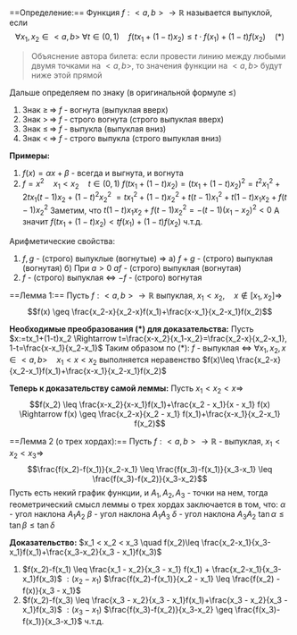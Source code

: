 ==Определение:== Функция $f: <a, b> \rightarrow \mathbb{R}$  называется выпуклой, если
$$\forall x_1, x_2 \in <a, b> \ \forall t \in (0, 1) \quad f(tx_1+(1-t)x_2) \leq t \cdot f(x_1) + (1-t) f(x_2) \quad (*)$$
>Объяснение автора билета: если провести линию между любыми двумя точками на $<a, b>$, то значения функции на $<a, b>$  будут ниже этой прямой

Дальше определяем по знаку (в оригинальной формуле $\leq$)
1) Знак $\geq \, \Rightarrow$ $f$ - вогнута (выпуклая вверх)
2) Знак $\gt \, \Rightarrow$ $f$ - строго вогнута (строго выпуклая вверх)
3) Знак $\leq \, \Rightarrow$ $f$ - выпукла (выпуклая вниз)
4) Знак $\lt \, \Rightarrow$ $f$ - строго выпукла (строго выпуклая вниз)

**Примеры:**
1) $f(x)=\alpha x + \beta$ - всегда и выгнута, и вогнута
2) $f=x^2 \quad x_1 < x_2 \quad t \in (0, 1)$
	$f(tx_1+(1-t)x_2)=(tx_1+(1-t)x_2)^2=t^2{x_1}^2+2tx_1(t-1)x_2+(1-t)^2{x_2}^2$
	$=t{x_1}^2+(1-t){x_2}^2+t(t-1){x_1}^2+t(1-t)x_1x_2+f(t-1){x_2}^2$
	Заметим, что $t(1-t)x_1x_2+f(t-1){x_2}^2=-(t-1)(x_1-x_2)^2 < 0$
	А значит $f(tx_1+(1-t)x_2)<tf(x_1)+(1-t)f(x_2)$ ч.т.д.

Арифметические свойства:
1. $f, g$ - (строго) выпуклые (вогнутые) $\Rightarrow$ а) $f+g$ - (строго) выпуклая (вогнутая) б) При $a>0$ $af$ - (строго) выпуклая (вогнутая)
2. $f$ - (строго) выпуклая $\Leftrightarrow$ $-f$ - (строго) вогнутая

==Лемма 1:== Пусть $f: <a, b> \rightarrow \mathbb{R}$ выпуклая, $x_1 < x_2, \quad x \notin [x_1, x_2] \Rightarrow$
$$f(x) \geq \frac{x_2-x}{x_2-x}f(x_1)+\frac{x-x_1}{x_2-x_1}f(x_2)$$

**Необходимые преобразования (\*) для доказательства:**
Пусть $x:=tx_1+(1-t)x_2 \Rightarrow t=\frac{x-x_2}{x_1-x_2}=\frac{x_2-x}{x_2-x_1}, 1-t=\frac{x-x_1}{x_2-x_1}$
Таким образом по $(*)$: $f$ - выпуклая $\Leftrightarrow$ $\forall x_1, x_2, x \in <a, b> \quad x_1 < x < x_2$ выполняется неравенство $f(x)\leq \frac{x_2-x}{x_2-x_1}f(x_1)+\frac{x-x_1}{x_2-x_1}f(x_2)$

**Теперь к доказательству самой леммы:** Пусть $x_1 < x_2 < x \Rightarrow$
$$f(x_2) \leq \frac{x-x_2}{x-x_1}f(x_1)+\frac{x_2 - x_1}{x - x_1} f(x) \Rightarrow f(x) \geq \frac{x_2-x}{x_2 - x_1} f(x_1)+\frac{x-x_1}{x_2-x_1} f(x_2)$$

==Лемма 2 (о трех хордах):== Пусть $f: <a, b> \rightarrow \mathbb{R}$ - выпуклая, $x_1 < x_2 < x_3 \Rightarrow$
$$\frac{f(x_2)-f(x_1)}{x_2-x_1} \leq \frac{f(x_3)-f(x_1)}{x_3-x_1} \leq \frac{f(x_3)-f(x_2)}{x_3-x_2}$$
Пусть есть некий график функции, и $A_1, A_2, A_3$ - точки на нем, тогда геометрический смысл леммы о трех хордах заключается в том, что:
$\alpha$ - угол наклона $A_1A_2$
$\beta$ - угол наклона $A_1A_3$
$\delta$ - угол наклона $A_3A_2$
$\tan{\alpha}\leq \tan{\beta} \leq \tan{\delta}$

**Доказательство:** $x_1 < x_2 < x_3 \quad f(x_2)\leq \frac{x_2-x_1}{x_3-x_1}f(x_1)+\frac{x_3-x_2}{x_3 - x_1}f(x_3)$
1. $f(x_2)-f(x_1) \leq \frac{x_1 - x_2}{x_3 - x_1} f(x_1) + \frac{x_2-x_1}{x_3-x_1}f(x_3)$
	$: (x_2-x_1)$
	$\frac{f(x_2)-f(x_1)}{x_2 - x_1} \leq \frac{f(x_2) - f(x)}{x_3 - x_1}$
2. $f(x_2)-f(x_3) \leq \frac{x_3 - x_2}{x_3 - x_1}f(x_1)+\frac{x_3 - x_2}{x_3 - x_1}f(x_3)$
	$: (x_3-x_1)$
	$\frac{f(x_3)-f(x_2)}{x_3-x_2} \geq \frac{f(x_3)-f(x_1)}{x_3-x_1}$
	ч.т.д.

